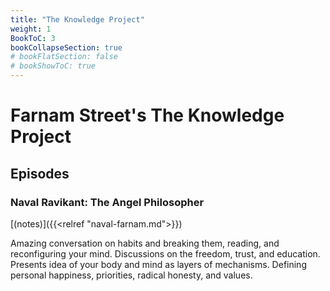 ```yaml
---
title: "The Knowledge Project"
weight: 1
BookToC: 3
bookCollapseSection: true
# bookFlatSection: false
# bookShowToC: true
---
```


# Farnam Street's The Knowledge Project

## Episodes

### Naval Ravikant: The Angel Philosopher

[(notes)]({{<relref "naval-farnam.md">}})

Amazing conversation on habits and breaking them, reading, and reconfiguring your mind. Discussions on the freedom, trust, and education. Presents idea of your body and mind as layers of mechanisms. Defining personal happiness, priorities, radical honesty, and values.